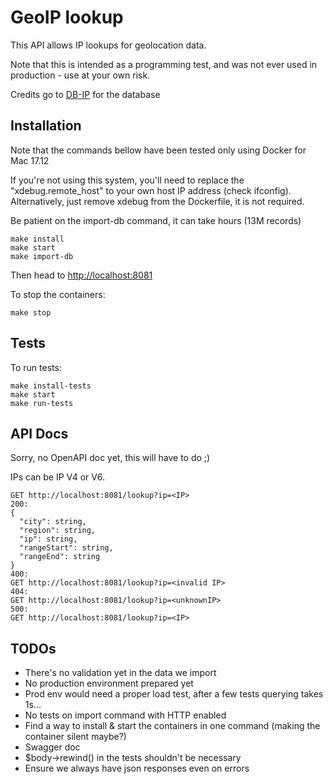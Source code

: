 # GeoIP lookup

This API allows IP lookups for geolocation data.

Note that this is intended as a programming test, and was not ever used in production - use at your own risk.

Credits go to [DB-IP](https://db-ip.com/) for the database

## Installation

Note that the commands bellow have been tested only using Docker for Mac 17.12

If you're not using this system, you'll need to replace the "xdebug.remote_host"
to your own host IP address (check ifconfig). Alternatively, just remove xdebug
from the Dockerfile, it is not required.

Be patient on the import-db command, it can take hours (13M records)

```
make install
make start
make import-db
```

Then head to [http://localhost:8081]()

To stop the containers:
```
make stop
```

## Tests

To run tests:

```
make install-tests
make start
make run-tests
```

## API Docs

Sorry, no OpenAPI doc yet, this will have to do ;)

IPs can be IP V4 or V6.

```
GET http://localhost:8081/lookup?ip=<IP>
200:
{
  "city": string,
  "region": string,
  "ip": string,
  "rangeStart": string,
  "rangeEnd": string
}
400:
GET http://localhost:8081/lookup?ip=<invalid IP>
404:
GET http://localhost:8081/lookup?ip=<unknownIP>
500:
GET http://localhost:8081/lookup?ip=<IP>
```

## TODOs

* There's no validation yet in the data we import
* No production environment prepared yet
* Prod env would need a proper load test, after a few tests querying takes 1s...
* No tests on import command with HTTP enabled
* Find a way to install & start the containers in one command (making the container silent maybe?)
* Swagger doc
* $body->rewind() in the tests shouldn't be necessary
* Ensure we always have json responses even on errors
